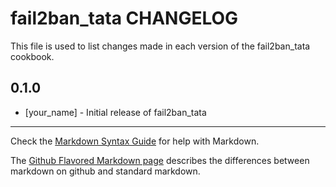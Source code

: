 # fail2ban_tata CHANGELOG

This file is used to list changes made in each version of the fail2ban_tata cookbook.

## 0.1.0
- [your_name] - Initial release of fail2ban_tata

- - -
Check the [Markdown Syntax Guide](http://daringfireball.net/projects/markdown/syntax) for help with Markdown.

The [Github Flavored Markdown page](http://github.github.com/github-flavored-markdown/) describes the differences between markdown on github and standard markdown.

